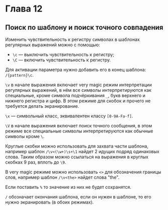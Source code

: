 # Глава 12

## Поиск по шаблону и поиск точного совпадения

Изменить чувствительность к регистру символах в шаблонах регулярных выражений можно с помощью:

* `\c` — выключить чувствительность к регистру;
* `\C` — включить чувствительность к регистру.

Для активации параметра нужно добавить его в конец шаблона: `/{pattern}\c`.

`\v` в начале выражения включает very magic режим интерпретации регулярных выражений, в нём все символы интерпретируются как специальные, кроме символа подчёркивания `_`, букв верхнего и нижнего регистра и цифр. В этом режиме для скобок и прочего не требуется делать экранирование.

`\x` — символьный класс, эквивалентен классу `[0-9A-Fa-f]`.

`\V` в начале выражения включает поиск точного сообщения, в этом режиме все специальные символы интерпретируются как обычные символы кроме `\`.

Круглые скобки можно использовать для захвата части шаблона, например шаблон `/\v<(\w+)\s+\1` найдет 2 идущих подряд одинаковых слова. Таким образом можно ссылаться на выражения в круглых скобках 9 раз, вплоть до `\9`.

В very magic режиме можно использовать `<>` для обозначения границы слов,  например шаблон `/\v<the>` найдет слова "the".

Если поставить `%` то значение из них не будет сохранятся.

`/` обозначает окончания шаблона, если он нужен в шаблоне, то его нужно экранировать (в обоих режимах).